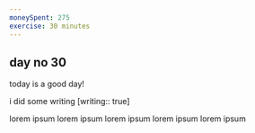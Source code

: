 ```yaml
---
moneySpent: 275
exercise: 30 minutes
---
```

## day no 30
today is a good day!
 

i did some writing [writing:: true]

lorem ipsum lorem ipsum lorem ipsum lorem ipsum lorem ipsum
